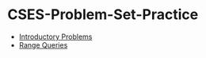# CSES-Problem-Set-Practice

- [Introductory Problems](https://github.com/ajami1331/CSES-Problem-Set-Practice/tree/main/Introductory%20Problems)
- [Range Queries](https://github.com/ajami1331/CSES-Problem-Set-Practice/tree/main/Range%20Queries)
